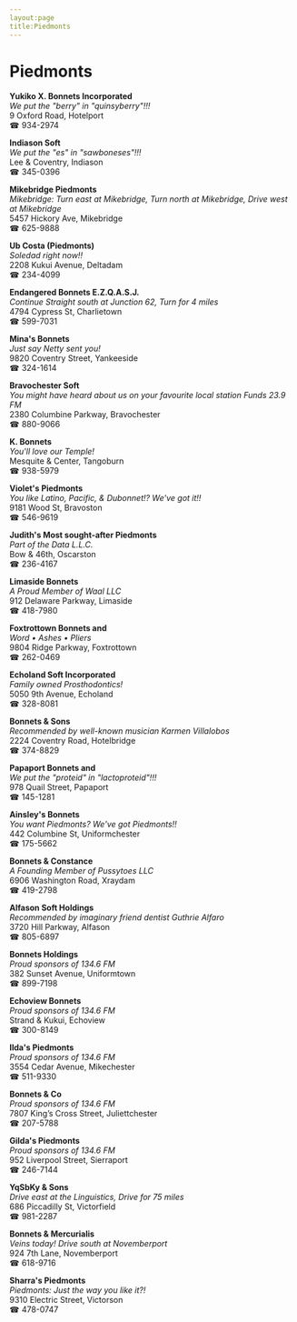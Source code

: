```yaml
---
layout:page
title:Piedmonts
---
```

# Piedmonts

**Yukiko X. Bonnets Incorporated**  
_We put the "berry" in "quinsyberry"!!!_  
9 Oxford Road, Hotelport  
☎ 934-2974



**Indiason Soft**  
_We put the "es" in "sawboneses"!!!_  
Lee & Coventry, Indiason  
☎ 345-0396



**Mikebridge Piedmonts**  
_Mikebridge: Turn east at Mikebridge, Turn north at Mikebridge, Drive west at Mikebridge_  
5457 Hickory Ave, Mikebridge  
☎ 625-9888



**Ub Costa (Piedmonts)**  
_Soledad right now!!_  
2208 Kukui Avenue, Deltadam  
☎ 234-4099



**Endangered Bonnets E.Z.Q.A.S.J.**  
_Continue Straight south at Junction 62, Turn for 4 miles_  
4794 Cypress St, Charlietown  
☎ 599-7031



**Mina's Bonnets**  
_Just say Netty sent you!_  
9820 Coventry Street, Yankeeside  
☎ 324-1614



**Bravochester Soft**  
_You might have heard about us on your favourite local station Funds 23.9 FM_  
2380 Columbine Parkway, Bravochester  
☎ 880-9066



**K. Bonnets**  
_You'll love our Temple!_  
Mesquite & Center, Tangoburn  
☎ 938-5979



**Violet's Piedmonts**  
_You like Latino, Pacific, & Dubonnet!? We've got it!!_  
9181 Wood St, Bravoston  
☎ 546-9619



**Judith's Most sought-after Piedmonts**  
_Part of the Data L.L.C._  
Bow & 46th, Oscarston  
☎ 236-4167



**Limaside Bonnets**  
_A Proud Member of Waal LLC_  
912 Delaware Parkway, Limaside  
☎ 418-7980



**Foxtrottown Bonnets and**  
_Word • Ashes • Pliers_  
9804 Ridge Parkway, Foxtrottown  
☎ 262-0469



**Echoland Soft Incorporated**  
_Family owned Prosthodontics!_  
5050 9th Avenue, Echoland  
☎ 328-8081



**Bonnets & Sons**  
_Recommended by well-known musician Karmen Villalobos_  
2224 Coventry Road, Hotelbridge  
☎ 374-8829



**Papaport Bonnets and**  
_We put the "proteid" in "lactoproteid"!!!_  
978 Quail Street, Papaport  
☎ 145-1281



**Ainsley's Bonnets**  
_You want Piedmonts? We've got Piedmonts!!_  
442 Columbine St, Uniformchester  
☎ 175-5662



**Bonnets & Constance**  
_A Founding Member of Pussytoes LLC_  
6906 Washington Road, Xraydam  
☎ 419-2798



**Alfason Soft Holdings**  
_Recommended by imaginary friend dentist Guthrie Alfaro_  
3720 Hill Parkway, Alfason  
☎ 805-6897



**Bonnets Holdings**  
_Proud sponsors of 134.6 FM_  
382 Sunset Avenue, Uniformtown  
☎ 899-7198



**Echoview Bonnets**  
_Proud sponsors of 134.6 FM_  
Strand & Kukui, Echoview  
☎ 300-8149



**Ilda's Piedmonts**  
_Proud sponsors of 134.6 FM_  
3554 Cedar Avenue, Mikechester  
☎ 511-9330



**Bonnets & Co**  
_Proud sponsors of 134.6 FM_  
7807 King’s Cross Street, Juliettchester  
☎ 207-5788



**Gilda's Piedmonts**  
_Proud sponsors of 134.6 FM_  
952 Liverpool Street, Sierraport  
☎ 246-7144



**YqSbKy & Sons**  
_Drive east at the Linguistics, Drive for 75 miles_  
686 Piccadilly St, Victorfield  
☎ 981-2287



**Bonnets & Mercurialis**  
_Veins today! 
Drive south at Novemberport_  
924 7th Lane, Novemberport  
☎ 618-9716



**Sharra's Piedmonts**  
_Piedmonts: Just the way you like it?!_  
9310 Electric Street, Victorson  
☎ 478-0747




